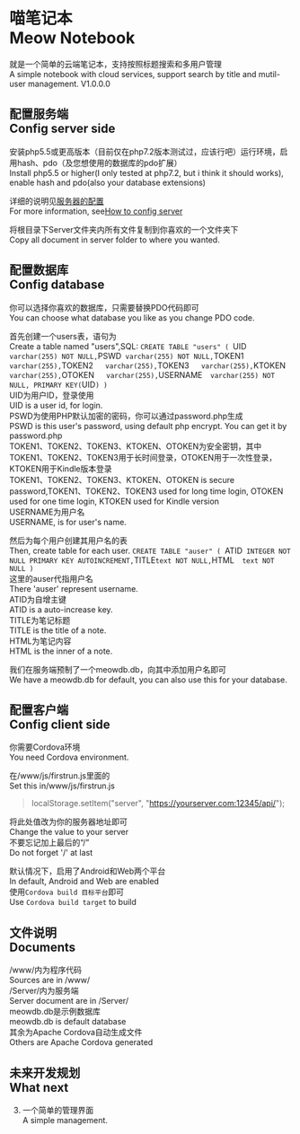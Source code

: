 # 喵笔记本<br>Meow Notebook

就是一个简单的云端笔记本，支持按照标题搜索和多用户管理<br>
A simple notebook with cloud services, support search by title and mutil-user management.
V1.0.0.0

## 配置服务端<br>Config server side

安装php5.5或更高版本（目前仅在php7.2版本测试过，应该行吧）运行环境，启用hash、pdo（及您想使用的数据库的pdo扩展）<br>
Install php5.5 or higher(I only tested at php7.2, but i think it should works), enable hash and pdo(also your database extensions)

详细的说明见[服务器的配置](./README_SERVER.md)<br>
For more information, see[How to config server](./README_SERVER.md)

将根目录下Server文件夹内所有文件复制到你喜欢的一个文件夹下<br>
Copy all document in server folder to where you wanted.

## 配置数据库<br>Config database

你可以选择你喜欢的数据库，只需要替换PDO代码即可<br>
You can choose what database you like as you change PDO code.

首先创建一个users表，语句为<br>
Create a table named "users",SQL:
`CREATE TABLE "users" (
	`UID`	varchar(255) NOT NULL,
	`PSWD`	varchar(255) NOT NULL,
	`TOKEN1`	varchar(255),
	`TOKEN2`	varchar(255),
	`TOKEN3`	varchar(255),
	`KTOKEN`	varchar(255),
	`OTOKEN`	varchar(255),
	`USERNAME`	varchar(255) NOT NULL,
	PRIMARY KEY(`UID`)
)`<br>
UID为用户ID，登录使用<br>
UID is a user id, for login.<br>
PSWD为使用PHP默认加密的密码，你可以通过password.php生成<br>
PSWD is this user's password, using default php encrypt. You can get it by password.php<br>
TOKEN1、TOKEN2、TOKEN3、KTOKEN、OTOKEN为安全密钥，其中TOKEN1、TOKEN2、TOKEN3用于长时间登录，OTOKEN用于一次性登录，KTOKEN用于Kindle版本登录<br>
TOKEN1、TOKEN2、TOKEN3、KTOKEN、OTOKEN is secure password,TOKEN1、TOKEN2、TOKEN3 used for long time login, OTOKEN used for one time login, KTOKEN used for Kindle version<br>
USERNAME为用户名<br>
USERNAME, is for user's name.<br>

然后为每个用户创建其用户名的表<br>
Then, create table for each user.
`CREATE TABLE "auser" (
	`ATID`	INTEGER NOT NULL PRIMARY KEY AUTOINCREMENT,
	`TITLE`	text NOT NULL,
	`HTML`	text NOT NULL
)`<br>
这里的auser代指用户名<br>
There 'auser' represent username.<br>
ATID为自增主键<br>
ATID is a auto-increase key.<br>
TITLE为笔记标题<br>
TITLE is the title of a note.<br>
HTML为笔记内容<br>
HTML is the inner of a note.<br>

我们在服务端预制了一个meowdb.db，向其中添加用户名即可<br>
We have a meowdb.db for default, you can also use this for your database.

## 配置客户端<br>Config client side

你需要Cordova环境<br>
You need Cordova environment.

在/www/js/firstrun.js里面的<br>
Set this in/www/js/firstrun.js
>localStorage.setItem("server", "https://yourserver.com:12345/api/");

将此处值改为你的服务器地址即可<br>
Change the value to your server<br>
不要忘记加上最后的“/”<br>
Do not forget '/' at last


默认情况下，启用了Android和Web两个平台<br>
In default, Android and Web are enabled<br>
使用`Cordova build 目标平台`即可<br>
Use `Cordova build target` to build

## 文件说明<br>Documents
/www/内为程序代码<br>
Sources are in /www/<br>
/Server/内为服务端<br>
Server document are in /Server/<br>
meowdb.db是示例数据库<br>
meowdb.db is default database<br>
其余为Apache Cordova自动生成文件<br>
Others are Apache Cordova generated

## 未来开发规划<br>What next

3. 一个简单的管理界面<br>
    A simple management.